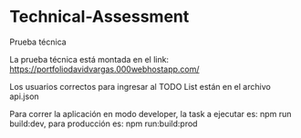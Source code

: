# Technical-Assessment
Prueba técnica

La prueba técnica está montada en el link: https://portfoliodavidvargas.000webhostapp.com/

Los usuarios correctos para ingresar al TODO List están en el archivo api.json 

Para correr la aplicación en modo developer, la task a ejecutar es: npm run build:dev, para producción es: npm run:build:prod
